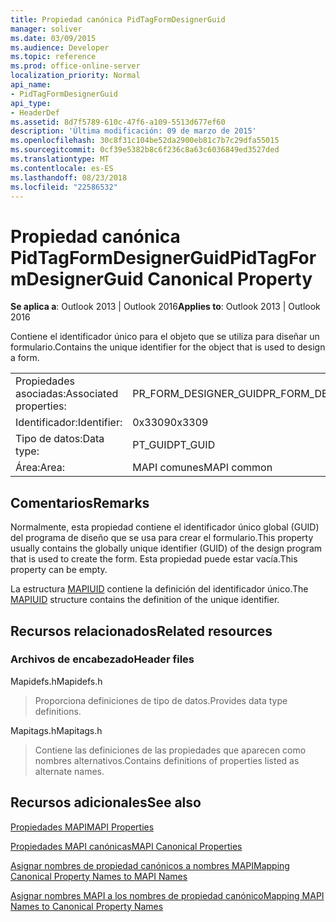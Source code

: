 ```yaml
---
title: Propiedad canónica PidTagFormDesignerGuid
manager: soliver
ms.date: 03/09/2015
ms.audience: Developer
ms.topic: reference
ms.prod: office-online-server
localization_priority: Normal
api_name:
- PidTagFormDesignerGuid
api_type:
- HeaderDef
ms.assetid: 8d7f5789-610c-47f6-a109-5513d677ef60
description: 'Última modificación: 09 de marzo de 2015'
ms.openlocfilehash: 30c8f31c104be52da2900eb81c7b7c29dfa55015
ms.sourcegitcommit: 0cf39e5382b8c6f236c8a63c6036849ed3527ded
ms.translationtype: MT
ms.contentlocale: es-ES
ms.lasthandoff: 08/23/2018
ms.locfileid: "22586532"
---
```

# <a name="pidtagformdesignerguid-canonical-property"></a><span data-ttu-id="a59fb-103">Propiedad canónica PidTagFormDesignerGuid</span><span class="sxs-lookup"><span data-stu-id="a59fb-103">PidTagFormDesignerGuid Canonical Property</span></span>

  
  
<span data-ttu-id="a59fb-104">**Se aplica a**: Outlook 2013 | Outlook 2016</span><span class="sxs-lookup"><span data-stu-id="a59fb-104">**Applies to**: Outlook 2013 | Outlook 2016</span></span> 
  
<span data-ttu-id="a59fb-105">Contiene el identificador único para el objeto que se utiliza para diseñar un formulario.</span><span class="sxs-lookup"><span data-stu-id="a59fb-105">Contains the unique identifier for the object that is used to design a form.</span></span>
  
|||
|:-----|:-----|
|<span data-ttu-id="a59fb-106">Propiedades asociadas:</span><span class="sxs-lookup"><span data-stu-id="a59fb-106">Associated properties:</span></span>  <br/> |<span data-ttu-id="a59fb-107">PR_FORM_DESIGNER_GUID</span><span class="sxs-lookup"><span data-stu-id="a59fb-107">PR_FORM_DESIGNER_GUID</span></span>  <br/> |
|<span data-ttu-id="a59fb-108">Identificador:</span><span class="sxs-lookup"><span data-stu-id="a59fb-108">Identifier:</span></span>  <br/> |<span data-ttu-id="a59fb-109">0x3309</span><span class="sxs-lookup"><span data-stu-id="a59fb-109">0x3309</span></span>  <br/> |
|<span data-ttu-id="a59fb-110">Tipo de datos:</span><span class="sxs-lookup"><span data-stu-id="a59fb-110">Data type:</span></span>  <br/> |<span data-ttu-id="a59fb-111">PT_GUID</span><span class="sxs-lookup"><span data-stu-id="a59fb-111">PT_GUID</span></span>  <br/> |
|<span data-ttu-id="a59fb-112">Área:</span><span class="sxs-lookup"><span data-stu-id="a59fb-112">Area:</span></span>  <br/> |<span data-ttu-id="a59fb-113">MAPI comunes</span><span class="sxs-lookup"><span data-stu-id="a59fb-113">MAPI common</span></span>  <br/> |
   
## <a name="remarks"></a><span data-ttu-id="a59fb-114">Comentarios</span><span class="sxs-lookup"><span data-stu-id="a59fb-114">Remarks</span></span>

<span data-ttu-id="a59fb-115">Normalmente, esta propiedad contiene el identificador único global (GUID) del programa de diseño que se usa para crear el formulario.</span><span class="sxs-lookup"><span data-stu-id="a59fb-115">This property usually contains the globally unique identifier (GUID) of the design program that is used to create the form.</span></span> <span data-ttu-id="a59fb-116">Esta propiedad puede estar vacía.</span><span class="sxs-lookup"><span data-stu-id="a59fb-116">This property can be empty.</span></span> 
  
<span data-ttu-id="a59fb-117">La estructura [MAPIUID](mapiuid.md) contiene la definición del identificador único.</span><span class="sxs-lookup"><span data-stu-id="a59fb-117">The [MAPIUID](mapiuid.md) structure contains the definition of the unique identifier.</span></span> 
  
## <a name="related-resources"></a><span data-ttu-id="a59fb-118">Recursos relacionados</span><span class="sxs-lookup"><span data-stu-id="a59fb-118">Related resources</span></span>

### <a name="header-files"></a><span data-ttu-id="a59fb-119">Archivos de encabezado</span><span class="sxs-lookup"><span data-stu-id="a59fb-119">Header files</span></span>

<span data-ttu-id="a59fb-120">Mapidefs.h</span><span class="sxs-lookup"><span data-stu-id="a59fb-120">Mapidefs.h</span></span>
  
> <span data-ttu-id="a59fb-121">Proporciona definiciones de tipo de datos.</span><span class="sxs-lookup"><span data-stu-id="a59fb-121">Provides data type definitions.</span></span>
    
<span data-ttu-id="a59fb-122">Mapitags.h</span><span class="sxs-lookup"><span data-stu-id="a59fb-122">Mapitags.h</span></span>
  
> <span data-ttu-id="a59fb-123">Contiene las definiciones de las propiedades que aparecen como nombres alternativos.</span><span class="sxs-lookup"><span data-stu-id="a59fb-123">Contains definitions of properties listed as alternate names.</span></span>
    
## <a name="see-also"></a><span data-ttu-id="a59fb-124">Recursos adicionales</span><span class="sxs-lookup"><span data-stu-id="a59fb-124">See also</span></span>



[<span data-ttu-id="a59fb-125">Propiedades MAPI</span><span class="sxs-lookup"><span data-stu-id="a59fb-125">MAPI Properties</span></span>](mapi-properties.md)
  
[<span data-ttu-id="a59fb-126">Propiedades MAPI canónicas</span><span class="sxs-lookup"><span data-stu-id="a59fb-126">MAPI Canonical Properties</span></span>](mapi-canonical-properties.md)
  
[<span data-ttu-id="a59fb-127">Asignar nombres de propiedad canónicos a nombres MAPI</span><span class="sxs-lookup"><span data-stu-id="a59fb-127">Mapping Canonical Property Names to MAPI Names</span></span>](mapping-canonical-property-names-to-mapi-names.md)
  
[<span data-ttu-id="a59fb-128">Asignar nombres MAPI a los nombres de propiedad canónico</span><span class="sxs-lookup"><span data-stu-id="a59fb-128">Mapping MAPI Names to Canonical Property Names</span></span>](mapping-mapi-names-to-canonical-property-names.md)

